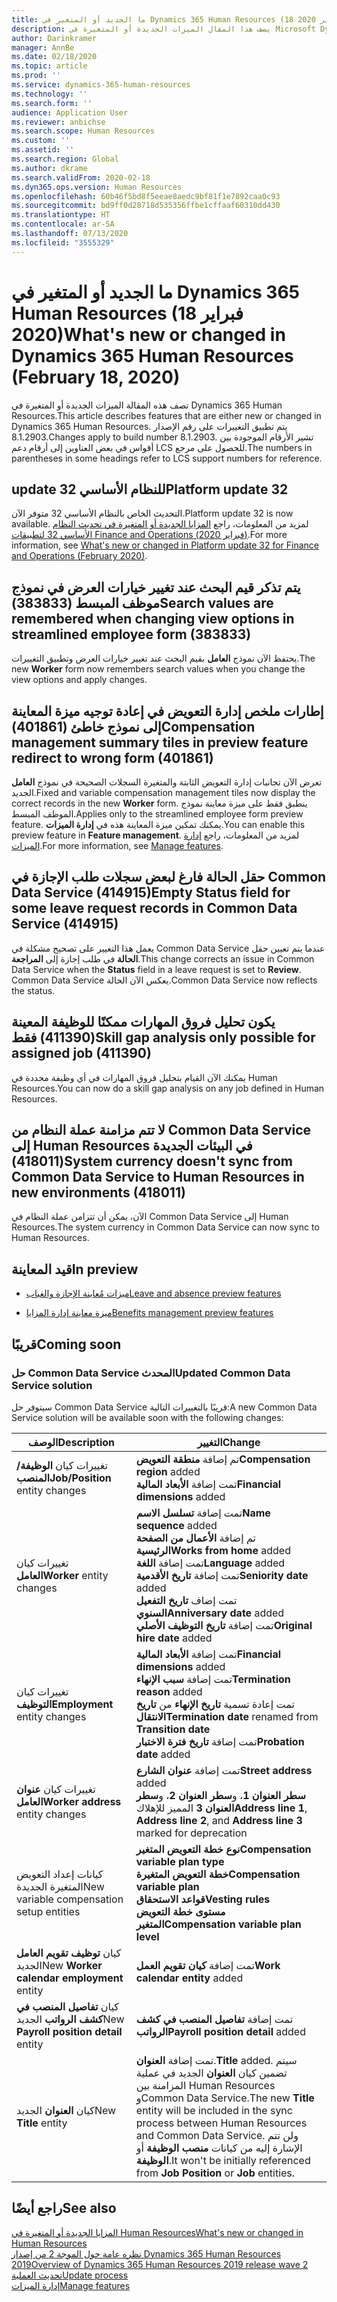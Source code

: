 ```yaml
---
title: ما الجديد أو المتغير في Dynamics 365 Human Resources (18 فبراير 2020)
description: يصف هذا المقال الميزات الجديدة أو المتغيرة في Microsoft Dynamics 365 Human Resources.
author: Darinkramer
manager: AnnBe
ms.date: 02/18/2020
ms.topic: article
ms.prod: ''
ms.service: dynamics-365-human-resources
ms.technology: ''
ms.search.form: ''
audience: Application User
ms.reviewer: anbichse
ms.search.scope: Human Resources
ms.custom: ''
ms.assetid: ''
ms.search.region: Global
ms.author: dkrame
ms.search.validFrom: 2020-02-18
ms.dyn365.ops.version: Human Resources
ms.openlocfilehash: 60b46f5bd8f5eeae8aedc9bf81f1e7892caa0c93
ms.sourcegitcommit: bd9ff0d28718d535356ffbe1cffaaf60310dd430
ms.translationtype: HT
ms.contentlocale: ar-SA
ms.lasthandoff: 07/13/2020
ms.locfileid: "3555329"
---
```

# <a name="whats-new-or-changed-in-dynamics-365-human-resources-february-18-2020"></a><span data-ttu-id="e4b04-103">ما الجديد أو المتغير في Dynamics 365 Human Resources (18 فبراير 2020)</span><span class="sxs-lookup"><span data-stu-id="e4b04-103">What's new or changed in Dynamics 365 Human Resources (February 18, 2020)</span></span>

<span data-ttu-id="e4b04-104">تصف هذه المقالة الميزات الجديدة أو المتغيرة في Dynamics 365 Human Resources.</span><span class="sxs-lookup"><span data-stu-id="e4b04-104">This article describes features that are either new or changed in Dynamics 365 Human Resources.</span></span> <span data-ttu-id="e4b04-105">يتم تطبيق التغييرات على رقم الإصدار 8.1.2903.</span><span class="sxs-lookup"><span data-stu-id="e4b04-105">Changes apply to build number 8.1.2903.</span></span> <span data-ttu-id="e4b04-106">تشير الأرقام الموجودة بين أقواس في بعض العناوين إلى أرقام دعم LCS للحصول على مرجع.</span><span class="sxs-lookup"><span data-stu-id="e4b04-106">The numbers in parentheses in some headings refer to LCS support numbers for reference.</span></span>

## <a name="platform-update-32"></a><span data-ttu-id="e4b04-107">update 32 للنظام الأساسي</span><span class="sxs-lookup"><span data-stu-id="e4b04-107">Platform update 32</span></span> 

<span data-ttu-id="e4b04-108">التحديث الخاص بالنظام الأساسي 32 متوفر الآن.</span><span class="sxs-lookup"><span data-stu-id="e4b04-108">Platform update 32 is now available.</span></span> <span data-ttu-id="e4b04-109">لمزيد من المعلومات، راجع [المزايا الجديدة أو المتغيرة في تحديث النظام الأساسي 32 لتطبيقات Finance and Operations (فبراير 2020)](https://docs.microsoft.com/dynamics365/fin-ops-core/dev-itpro/get-started/whats-new-platform-update-32).</span><span class="sxs-lookup"><span data-stu-id="e4b04-109">For more information, see [What's new or changed in Platform update 32 for Finance and Operations (February 2020)](https://docs.microsoft.com/dynamics365/fin-ops-core/dev-itpro/get-started/whats-new-platform-update-32).</span></span>

## <a name="search-values-are-remembered-when-changing-view-options-in-streamlined-employee-form-383833"></a><span data-ttu-id="e4b04-110">يتم تذكر قيم البحث عند تغيير خيارات العرض في نموذج موظف المبسط (383833)</span><span class="sxs-lookup"><span data-stu-id="e4b04-110">Search values are remembered when changing view options in streamlined employee form (383833)</span></span>

<span data-ttu-id="e4b04-111">يحتفظ الآن نموذج **العامل** بقيم البحث عند تغيير خيارات العرض وتطبيق التغييرات.</span><span class="sxs-lookup"><span data-stu-id="e4b04-111">The new **Worker** form now remembers  search values when you change the view options and apply changes.</span></span>

## <a name="compensation-management-summary-tiles-in-preview-feature-redirect-to-wrong-form-401861"></a><span data-ttu-id="e4b04-112">إطارات ملخص إدارة التعويض في إعادة توجيه ميزة المعاينة إلى نموذج خاطئ (401861)</span><span class="sxs-lookup"><span data-stu-id="e4b04-112">Compensation management summary tiles in preview feature redirect to wrong form (401861)</span></span>

<span data-ttu-id="e4b04-113">تعرض الآن تجانبات إدارة التعويض الثابتة والمتغيرة السجلات الصحيحة في نموذج **العامل** الجديد.</span><span class="sxs-lookup"><span data-stu-id="e4b04-113">Fixed and variable compensation management tiles now display the correct records in the new **Worker** form.</span></span> <span data-ttu-id="e4b04-114">ينطبق فقط على ميزة معاينة نموذج الموظف المبسط.</span><span class="sxs-lookup"><span data-stu-id="e4b04-114">Applies only to the streamlined employee form preview feature.</span></span> <span data-ttu-id="e4b04-115">يمكنك تمكين ميزة المعاينة هذه في **إدارة الميزات**.</span><span class="sxs-lookup"><span data-stu-id="e4b04-115">You can enable this preview feature in **Feature management**.</span></span> <span data-ttu-id="e4b04-116">لمزيد من المعلومات، راجع [إدارة الميزات](hr-admin-manage-features.md).</span><span class="sxs-lookup"><span data-stu-id="e4b04-116">For more information, see [Manage features](hr-admin-manage-features.md).</span></span>

## <a name="empty-status-field-for-some-leave-request-records-in-common-data-service-414915"></a><span data-ttu-id="e4b04-117">حقل الحالة فارغ لبعض سجلات طلب الإجازة في Common Data Service (414915)</span><span class="sxs-lookup"><span data-stu-id="e4b04-117">Empty Status field for some leave request records in Common Data Service (414915)</span></span>

<span data-ttu-id="e4b04-118">يعمل هذا التغيير على تصحيح مشكلة في Common Data Service عندما يتم تعيين حقل **الحالة** في طلب إجازة إلى **المراجعة**.</span><span class="sxs-lookup"><span data-stu-id="e4b04-118">This change corrects an issue in Common Data Service when the **Status** field in a leave request is set to **Review**.</span></span> <span data-ttu-id="e4b04-119">Common Data Service يعكس الآن الحالة.</span><span class="sxs-lookup"><span data-stu-id="e4b04-119">Common Data Service now reflects the status.</span></span>

## <a name="skill-gap-analysis-only-possible-for-assigned-job-411390"></a><span data-ttu-id="e4b04-120">يكون تحليل فروق المهارات ممكنًا للوظيفة المعينة (411390) فقط</span><span class="sxs-lookup"><span data-stu-id="e4b04-120">Skill gap analysis only possible for assigned job (411390)</span></span>

<span data-ttu-id="e4b04-121">يمكنك الآن القيام بتحليل فروق المهارات في أي وظيفة محددة في Human Resources.</span><span class="sxs-lookup"><span data-stu-id="e4b04-121">You can now do a skill gap analysis on any job defined in Human Resources.</span></span>

## <a name="system-currency-doesnt-sync-from-common-data-service-to-human-resources-in-new-environments-418011"></a><span data-ttu-id="e4b04-122">لا تتم مزامنة عملة النظام من Common Data Service إلى Human Resources في البيئات الجديدة (418011)</span><span class="sxs-lookup"><span data-stu-id="e4b04-122">System currency doesn't sync from Common Data Service to Human Resources in new environments (418011)</span></span>

<span data-ttu-id="e4b04-123">الآن، يمكن أن تتزامن عملة النظام في Common Data Service إلى Human Resources.</span><span class="sxs-lookup"><span data-stu-id="e4b04-123">The system currency in Common Data Service can now sync to Human Resources.</span></span>

## <a name="in-preview"></a><span data-ttu-id="e4b04-124">قيد المعاينة</span><span class="sxs-lookup"><span data-stu-id="e4b04-124">In preview</span></span>

- [<span data-ttu-id="e4b04-125">ميزات مُعاينة الإجازة والغياب</span><span class="sxs-lookup"><span data-stu-id="e4b04-125">Leave and absence preview features</span></span>](hr-leave-and-absence-overview.md?leave-and-absence-preview-features)

- [<span data-ttu-id="e4b04-126">ميزة معاينة إدارة المزايا</span><span class="sxs-lookup"><span data-stu-id="e4b04-126">Benefits management preview features</span></span>](hr-benefits-management-overview.md)

## <a name="coming-soon"></a><span data-ttu-id="e4b04-127">قريبًا</span><span class="sxs-lookup"><span data-stu-id="e4b04-127">Coming soon</span></span>

### <a name="updated-common-data-service-solution"></a><span data-ttu-id="e4b04-128">حل Common Data Service المحدث</span><span class="sxs-lookup"><span data-stu-id="e4b04-128">Updated Common Data Service solution</span></span>

<span data-ttu-id="e4b04-129">سيتوفر حل Common Data Service قريبًا بالتغييرات التالية:</span><span class="sxs-lookup"><span data-stu-id="e4b04-129">A new Common Data Service solution will be available soon with the following changes:</span></span>

| <span data-ttu-id="e4b04-130">‏‏الوصف</span><span class="sxs-lookup"><span data-stu-id="e4b04-130">Description</span></span> | <span data-ttu-id="e4b04-131">التغيير</span><span class="sxs-lookup"><span data-stu-id="e4b04-131">Change</span></span> |
| ----------------------------------------- | --- |
| <span data-ttu-id="e4b04-132">تغييرات كيان **الوظيفة/المنصب**</span><span class="sxs-lookup"><span data-stu-id="e4b04-132">**Job/Position** entity changes</span></span> | <span data-ttu-id="e4b04-133">تم إضافة **منطقة التعويض**</span><span class="sxs-lookup"><span data-stu-id="e4b04-133">**Compensation region** added</span></span></br><span data-ttu-id="e4b04-134">تمت إضافة **الأبعاد المالية**</span><span class="sxs-lookup"><span data-stu-id="e4b04-134">**Financial dimensions** added</span></span> |
| <span data-ttu-id="e4b04-135">تغييرات كيان **العامل**</span><span class="sxs-lookup"><span data-stu-id="e4b04-135">**Worker** entity changes</span></span> | <span data-ttu-id="e4b04-136">تمت إضافة **تسلسل الاسم**</span><span class="sxs-lookup"><span data-stu-id="e4b04-136">**Name sequence** added</span></span></br><span data-ttu-id="e4b04-137">تم إضافة **الأعمال من الصفحة الرئيسية**</span><span class="sxs-lookup"><span data-stu-id="e4b04-137">**Works from home** added</span></span></br><span data-ttu-id="e4b04-138">تمت إضافة **اللغة**</span><span class="sxs-lookup"><span data-stu-id="e4b04-138">**Language** added</span></span></br><span data-ttu-id="e4b04-139">تمت إضافة **تاريخ الأقدمية**</span><span class="sxs-lookup"><span data-stu-id="e4b04-139">**Seniority date** added</span></span></br><span data-ttu-id="e4b04-140">تمت إضاف **تاريخ التفعيل السنوي**</span><span class="sxs-lookup"><span data-stu-id="e4b04-140">**Anniversary date** added</span></span></br><span data-ttu-id="e4b04-141">تمت إضافة **تاريخ التوظيف الأصلي**</span><span class="sxs-lookup"><span data-stu-id="e4b04-141">**Original hire date** added</span></span> |
| <span data-ttu-id="e4b04-142">تغييرات كيان **التوظيف**</span><span class="sxs-lookup"><span data-stu-id="e4b04-142">**Employment** entity changes</span></span> | <span data-ttu-id="e4b04-143">تمت إضافة **الأبعاد المالية**</span><span class="sxs-lookup"><span data-stu-id="e4b04-143">**Financial dimensions** added</span></span></br><span data-ttu-id="e4b04-144">تمت إضافة **سبب الإنهاء**</span><span class="sxs-lookup"><span data-stu-id="e4b04-144">**Termination reason** added</span></span></br><span data-ttu-id="e4b04-145">تمت إعادة تسمية **تاريخ الإنهاء** من **تاريخ الانتقال**</span><span class="sxs-lookup"><span data-stu-id="e4b04-145">**Termination date** renamed from **Transition date**</span></span></br><span data-ttu-id="e4b04-146">تمت إضافة **تاريخ فترة الاختبار**</span><span class="sxs-lookup"><span data-stu-id="e4b04-146">**Probation date** added</span></span> |
| <span data-ttu-id="e4b04-147">تغييرات كيان **عنوان العامل**</span><span class="sxs-lookup"><span data-stu-id="e4b04-147">**Worker address** entity changes</span></span> | <span data-ttu-id="e4b04-148">تمت إضافة **عنوان الشارع**</span><span class="sxs-lookup"><span data-stu-id="e4b04-148">**Street address** added</span></span></br><span data-ttu-id="e4b04-149">**سطر العنوان 1**، و**سطر العنوان 2**، و**سطر العنوان 3** المميز للإهلاك</span><span class="sxs-lookup"><span data-stu-id="e4b04-149">**Address line 1**, **Address line 2**, and **Address line 3** marked for deprecation</span></span> |
| <span data-ttu-id="e4b04-150">كيانات إعداد التعويض المتغيرة الجديدة</span><span class="sxs-lookup"><span data-stu-id="e4b04-150">New variable compensation setup entities</span></span> | <span data-ttu-id="e4b04-151">**نوع خطة التعويض المتغير**</span><span class="sxs-lookup"><span data-stu-id="e4b04-151">**Compensation variable plan type**</span></span></br><span data-ttu-id="e4b04-152">**خطة التعويض المتغيرة**</span><span class="sxs-lookup"><span data-stu-id="e4b04-152">**Compensation variable plan**</span></span></br><span data-ttu-id="e4b04-153">**قواعد الاستحقاق**</span><span class="sxs-lookup"><span data-stu-id="e4b04-153">**Vesting rules**</span></span></br><span data-ttu-id="e4b04-154">**مستوى خطة التعويض المتغير**</span><span class="sxs-lookup"><span data-stu-id="e4b04-154">**Compensation variable plan level**</span></span> |
| <span data-ttu-id="e4b04-155">كيان **توظيف تقويم العامل** الجديد</span><span class="sxs-lookup"><span data-stu-id="e4b04-155">New **Worker calendar employment** entity</span></span> | <span data-ttu-id="e4b04-156">تمت إضافة **كيان تقويم العمل**</span><span class="sxs-lookup"><span data-stu-id="e4b04-156">**Work calendar entity** added</span></span> |
| <span data-ttu-id="e4b04-157">كيان **تفاصيل المنصب في كشف الرواتب** الجديد</span><span class="sxs-lookup"><span data-stu-id="e4b04-157">New **Payroll position detail** entity</span></span> | <span data-ttu-id="e4b04-158">تمت إضافة **تفاصيل المنصب في كشف الرواتب**</span><span class="sxs-lookup"><span data-stu-id="e4b04-158">**Payroll position detail** added</span></span> |
| <span data-ttu-id="e4b04-159">كيان **العنوان** الجديد</span><span class="sxs-lookup"><span data-stu-id="e4b04-159">New **Title** entity</span></span> | <span data-ttu-id="e4b04-160">تمت إضافة **العنوان**.</span><span class="sxs-lookup"><span data-stu-id="e4b04-160">**Title** added.</span></span> <span data-ttu-id="e4b04-161">سيتم تضمين كيان **العنوان** الجديد في عملية المزامنة بين Human Resources وCommon Data Service.</span><span class="sxs-lookup"><span data-stu-id="e4b04-161">The new **Title** entity will be included in the sync process between Human Resources and Common Data Service.</span></span> <span data-ttu-id="e4b04-162">ولن تتم الإشارة إليه من كيانات **منصب الوظيفة** أو **الوظيفة**.</span><span class="sxs-lookup"><span data-stu-id="e4b04-162">It won't be initially referenced from **Job Position** or **Job** entities.</span></span> |

## <a name="see-also"></a><span data-ttu-id="e4b04-163">راجع أيضًا</span><span class="sxs-lookup"><span data-stu-id="e4b04-163">See also</span></span>

[<span data-ttu-id="e4b04-164">المزايا الجديدة أو المتغيرة في Human Resources</span><span class="sxs-lookup"><span data-stu-id="e4b04-164">What's new or changed in Human Resources</span></span>](hr-admin-whats-new.md)</br>
[<span data-ttu-id="e4b04-165">نظره عامة حول الموجة 2 من إصدار Dynamics 365 Human Resources  2019</span><span class="sxs-lookup"><span data-stu-id="e4b04-165">Overview of Dynamics 365 Human Resources 2019 release wave 2</span></span>](https://docs.microsoft.com/dynamics365-release-plan/2019wave2/dynamics365-human-resources/)</br>
[<span data-ttu-id="e4b04-166">تحديث العملية</span><span class="sxs-lookup"><span data-stu-id="e4b04-166">Update process</span></span>](hr-admin-setup-update-process.md)</br>
[<span data-ttu-id="e4b04-167">إدارة الميزات</span><span class="sxs-lookup"><span data-stu-id="e4b04-167">Manage features</span></span>](hr-admin-manage-features.md)